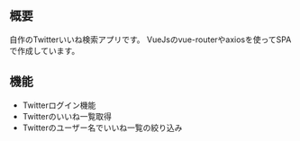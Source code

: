 ## 概要
自作のTwitterいいね検索アプリです。
VueJsのvue-routerやaxiosを使ってSPAで作成しています。

## 機能

- Twitterログイン機能
- Twitterのいいね一覧取得
- Twitterのユーザー名でいいね一覧の絞り込み

